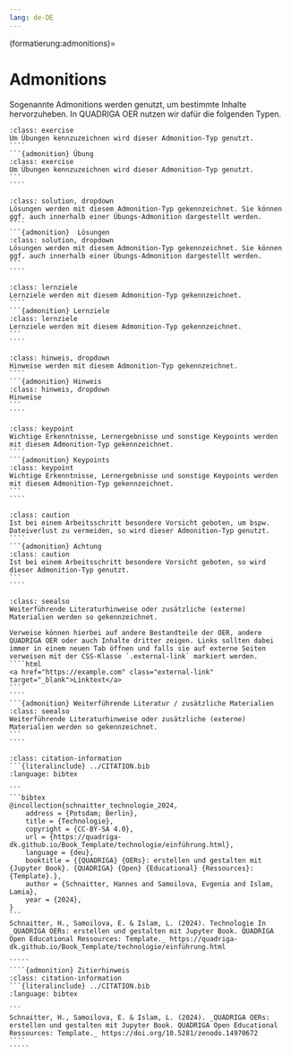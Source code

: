 ```yaml
---
lang: de-DE
---
```


(formatierung:admonitions)=
# Admonitions

Sogenannte Admonitions werden genutzt, um bestimmte Inhalte hervorzuheben. In QUADRIGA OER nutzen wir dafür die folgenden Typen.


`````{admonition} Übung
:class: exercise
Um Übungen kennzuzeichnen wird dieser Admonition-Typ genutzt.
````
```{admonition} Übung
:class: exercise
Um Übungen kennzuzeichnen wird dieser Admonition-Typ genutzt.
```
````
`````


`````{admonition}  Lösungen
:class: solution, dropdown
Lösungen werden mit diesem Admonition-Typ gekennzeichnet. Sie können ggf. auch innerhalb einer Übungs-Admonition dargestellt werden.
````
```{admonition}  Lösungen
:class: solution, dropdown
Lösungen werden mit diesem Admonition-Typ gekennzeichnet. Sie können ggf. auch innerhalb einer Übungs-Admonition dargestellt werden.
```
````
`````

`````{admonition} Lernziele
:class: lernziele
Lernziele werden mit diesem Admonition-Typ gekennzeichnet.
````
```{admonition} Lernziele
:class: lernziele
Lernziele werden mit diesem Admonition-Typ gekennzeichnet.
```
````
`````

`````{admonition} Hinweis
:class: hinweis, dropdown
Hinweise werden mit diesem Admonition-Typ gekennzeichnet. 
````
```{admonition} Hinweis
:class: hinweis, dropdown
Hinweise 
```
````
`````

`````{admonition} Keypoints
:class: keypoint
Wichtige Erkenntnisse, Lernergebnisse und sonstige Keypoints werden mit diesem Admonition-Typ gekennzeichnet.
````
```{admonition} Keypoints
:class: keypoint
Wichtige Erkenntnisse, Lernergebnisse und sonstige Keypoints werden mit diesem Admonition-Typ gekennzeichnet.
```
````
`````

`````{admonition} Achtung
:class: caution
Ist bei einem Arbeitsschritt besondere Vorsicht geboten, um bspw. Dateiverlust zu vermeiden, so wird dieser Admonition-Typ genutzt.
````
```{admonition} Achtung
:class: caution
Ist bei einem Arbeitsschritt besondere Vorsicht geboten, so wird dieser Admonition-Typ genutzt.
```
````
`````

`````{admonition} Weiterführende Literatur / zusätzliche Materialien
:class: seealso
Weiterführende Literaturhinweise oder zusätzliche (externe) Materialien werden so gekennzeichnet.

Verweise können hierbei auf andere Bestandteile der OER, andere QUADRIGA OER oder auch Inhalte dritter zeigen. Links sollten dabei immer in einem neuen Tab öffnen und falls sie auf externe Seiten verweisen mit der CSS-Klasse `.external-link` markiert werden.
````html
<a href="https://example.com" class="external-link" target="_blank">Linktext</a>
````
````
```{admonition} Weiterführende Literatur / zusätzliche Materialien
:class: seealso
Weiterführende Literaturhinweise oder zusätzliche (externe) Materialien werden so gekennzeichnet.
```
````
`````

``````{admonition} Zitierhinweis
:class: citation-information
```{literalinclude} ../CITATION.bib
:language: bibtex

```
```bibtex
@incollection{schnaitter_technologie_2024,
    address = {Potsdam; Berlin},
    title = {Technologie},
    copyright = {CC-BY-SA 4.0},
    url = {https://quadriga-dk.github.io/Book_Template/technologie/einführung.html},
    language = {deu},
    booktitle = {{QUADRIGA} {OERs}: erstellen und gestalten mit {Jupyter Book}. {QUADRIGA} {Open} {Educational} {Ressources}: {Template}.},
    author = {Schnaitter, Hannes and Samoilova, Evgenia and Islam, Lamia},
    year = {2024},
}
```
Schnaitter, H., Samoilova, E. & Islam, L. (2024). Technologie In _QUADRIGA OERs: erstellen und gestalten mit Jupyter Book. QUADRIGA Open Educational Ressources: Template._ https://quadriga-dk.github.io/Book_Template/technologie/einführung.html

`````
````{admonition} Zitierhinweis
:class: citation-information
```{literalinclude} ../CITATION.bib
:language: bibtex

```
Schnaitter, H., Samoilova, E. & Islam, L. (2024). _QUADRIGA OERs: erstellen und gestalten mit Jupyter Book. QUADRIGA Open Educational Ressources: Template._ https://doi.org/10.5281/zenodo.14970672
````
`````
``````